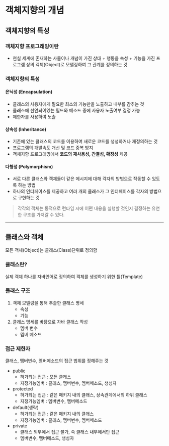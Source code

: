 # 객체지향의 개념

## 객체지향의 특성

### 객체지향 프로그래밍이란
- 현실 세계에 존재하는 사물이나 개념이 가진 상태 + 행동을 속성 + 기능을 가진 프로그램 상의 객체(Object)로 모델링하여 그 관계를 정의하는 것


### 객체지향의 특성

#### 은닉성 (Encapsulation)
- 클래스의 사용자에게 필요한 최소의 기능만을 노출하고 내부를 감추는 것
- 클래스에 선언되어있는 필드와 메소드 중에 사용자 노출여부 결정 가능
- 제한자를 사용하여 노출

#### 상속성 (Inheritance)
- 기존에 있는 클래스의 코드를 이용하여 새로운 코드를 생성하거나 재정의하는 것
- 프로그램의 개발속도 개선 및 코드 중복 방지
- 객체지향 프로그래밍에서 __코드의 재사용성, 간결성, 확장성__ 제공

#### 다형성 (Polymorphism)
- 서로 다른 클래스와 객체들이 같은 메시지에 대해 각자의 방법으로 작동할 수 있도록 하는 방법
- 하나의 인터페이스를 제공하고 여러 개의 클래스가 그 인터페이스를 각자의 방법으로 구현하는 것

> 각각의 객체는 동적으로 런타임 시에 어떤 내용을 실행할 것인지 결정하는 유연한 구조를 가져갈 수 있다.

---

## 클래스와 객체

모든 객체(Object)는 클래스(Class)단위로 정의함

### 클래스란?
실제 객체 하나를 자바언어로 정의하여 객체를 생성하기 위한 틀(Template)

### 클래스 구조
1. 객체 모델링을 통해 추출한 클래스 명세
	- 속성
	- 기능
2. 클래스 명세를 바탕으로 자바 클래스 작성
	- 멤버 변수
	- 멤버 메소드

### 접근 제한자
클래스, 멤버변수, 멤버메소드의 접근 법위를 정해주는 것

- public
	- 허가되는 접근 : 모든 클래스
	- 지정가능멤버 : 클래스, 멤버변수, 멤버메소드, 생성자
- protected
	- 허가되는 접근 : 같은 패키지 내의 클래스, 상속관계에서의 하위 클래스
	- 지정가능멤버 : 멤버변수, 멤버메소드
- default(생략)
	- 허가되는 접근 : 같은 패키지 내의 클래스
	- 지정가능멤버 : 클래스, 멤버변수, 멤버메소드
- private
	- 클래스 외부에서 접근 불가, 즉 클래스 내부에서만 접근
	- 멤버변수, 멤버메소드, 생성자